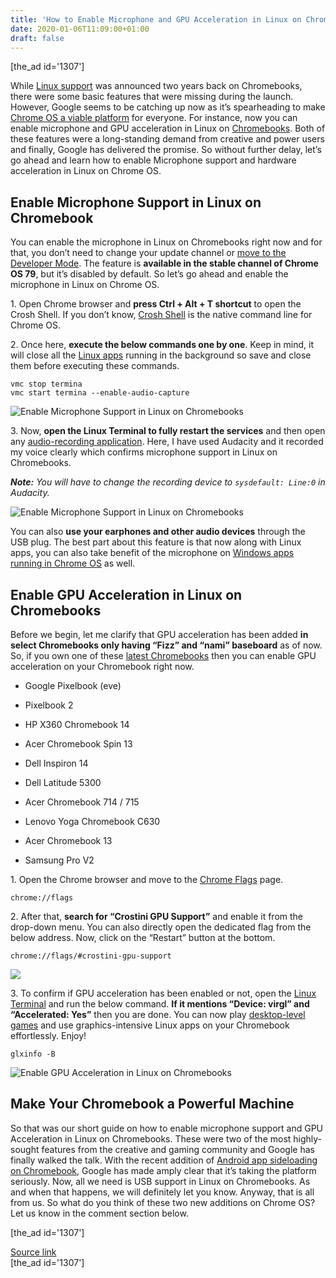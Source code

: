 ```yaml
---
title: 'How to Enable Microphone and GPU Acceleration in Linux on Chromebook'
date: 2020-01-06T11:09:00+01:00
draft: false
---
```


\[the\_ad id='1307'\]  
  

  

While [Linux support](https://beebom.com/how-use-linux-chromebook/) was announced two years back on Chromebooks, there were some basic features that were missing during the launch. However, Google seems to be catching up now as it’s spearheading to make [Chrome OS a viable platform](https://beebom.com/best-chrome-os-tips-tricks/) for everyone. For instance, now you can enable microphone and GPU acceleration in Linux on [Chromebooks](https://beebom.com/what-is-a-chromebook/). Both of these features were a long-standing demand from creative and power users and finally, Google has delivered the promise. So without further delay, let’s go ahead and learn how to enable Microphone support and hardware acceleration in Linux on Chrome OS.  

Enable Microphone Support in Linux on Chromebook
------------------------------------------------

  

You can enable the microphone in Linux on Chromebooks right now and for that, you don’t need to change your update channel or [move to the Developer Mode](https://beebom.com/how-turn-chromebook-developer-mode/). The feature is **available in the stable channel of Chrome OS 79**, but it’s disabled by default. So let’s go ahead and enable the microphone in Linux on Chrome OS.  

1\. Open Chrome browser and **press Ctrl + Alt + T shortcut** to open the Crosh Shell. If you don’t know, [Crosh Shell](https://beebom.com/chrome-os-commands-run-crosh/) is the native command line for Chrome OS.  

2\. Once here, **execute the below commands one by one**. Keep in mind, it will close all the [Linux apps](https://beebom.com/best-linux-apps-chromebook/) running in the background so save and close them before executing these commands.  

```
vmc stop termina  
vmc start termina --enable-audio-capture
```  

![Enable Microphone Support in Linux on Chromebooks](https://beebom.com/wp-content/uploads/2020/01/Enable-Microphone-Support-and-GPU-Acceleration-in-Linux-on-Chromebooks-2.jpg)

3\. Now, **open the Linux Terminal to fully restart the services** and then open any [audio-recording application](https://beebom.com/best-screen-recording-apps-android/). Here, I have used Audacity and it recorded my voice clearly which confirms microphone support in Linux on Chromebooks.  

_**Note:** You will have to change the recording device to `sysdefault: Line:0` in Audacity._  

![Enable Microphone Support in Linux on Chromebooks](https://beebom.com/wp-content/uploads/2020/01/Enable-Microphone-Support-and-GPU-Acceleration-in-Linux-on-Chromebooks-4.jpg)

You can also **use your earphones and other audio devices** through the USB plug. The best part about this feature is that now along with Linux apps, you can also take benefit of the microphone on [Windows apps running in Chrome OS](https://beebom.com/how-use-windows-10-apps-chromebook-using-wine/) as well.

  
  

  

Enable GPU Acceleration in Linux on Chromebooks
-----------------------------------------------

  

Before we begin, let me clarify that GPU acceleration has been added **in select Chromebooks only having “Fizz” and “nami” baseboard** as of now. So, if you own one of these [latest Chromebooks](https://beebom.com/best-chromebooks-you-can-buy/) then you can enable GPU acceleration on your Chromebook right now.  

*   Google Pixelbook (eve)
  
*   Pixelbook 2
  
*   HP X360 Chromebook 14
  
*   Acer Chromebook Spin 13
  
*   Dell Inspiron 14
  
*   Dell Latitude 5300
  
*   Acer Chromebook 714 / 715
  
*   Lenovo Yoga Chromebook C630
  
*   Acer Chromebook 13
  
*   Samsung Pro V2
  

1\. Open the Chrome browser and move to the [Chrome Flags](https://beebom.com/google-chrome-flags/) page.  

```
chrome://flags
```  

2\. After that, **search for “Crostini GPU Support”** and enable it from the drop-down menu. You can also directly open the dedicated flag from the below address. Now, click on the “Restart” button at the bottom.  

```
chrome://flags/#crostini-gpu-support
```  

![](https://beebom.com/wp-content/uploads/2020/01/Enable-Microphone-Support-and-GPU-Acceleration-in-Linux-on-Chromebooks-3.jpg)

3\. To confirm if GPU acceleration has been enabled or not, open the [Linux Terminal](https://beebom.com/essential-linux-commands/) and run the below command. **If it mentions “Device: virgl” and “Accelerated: Yes”** then you are done. You can now play [desktop-level games](https://beebom.com/best-chromebook-games/) and use graphics-intensive Linux apps on your Chromebook effortlessly. Enjoy!  

```
glxinfo -B
```  

![Enable GPU Acceleration in Linux on Chromebooks](https://beebom.com/wp-content/uploads/2020/01/Enable-GPU-Acceleration-in-Linux-on-Chromebooks.jpeg)

Make Your Chromebook a Powerful Machine
---------------------------------------

  

So that was our short guide on how to enable microphone support and GPU Acceleration in Linux on Chromebooks. These were two of the most highly-sought features from the creative and gaming community and Google has finally walked the talk. With the recent addition of [Android app sideloading on Chromebook](https://beebom.com/how-sideload-android-apps-chromebook/), Google has made amply clear that it’s taking the platform seriously. Now, all we need is USB support in Linux on Chromebooks. As and when that happens, we will definitely let you know. Anyway, that is all from us. So what do you think of these two new additions on Chrome OS? Let us know in the comment section below.  

  
  
\[the\_ad id='1307'\]  
  
[Source link](https://beebom.com/enable-microphone-gpu-acceleration-linux-chromebook/)  
\[the\_ad id='1307'\]